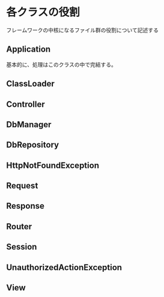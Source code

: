 # 各クラスの役割

フレームワークの中核になるファイル群の役割について記述する

## Application

基本的に、処理はこのクラスの中で完結する。

## ClassLoader

## Controller

## DbManager

## DbRepository

## HttpNotFoundException

## Request

## Response

## Router

## Session

## UnauthorizedActionException

## View
